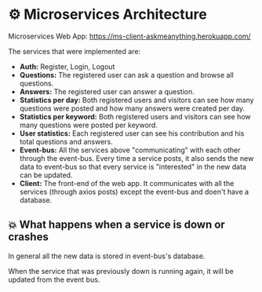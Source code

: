 # :gear: **Microservices Architecture**

Microservices Web App: https://ms-client-askmeanything.herokuapp.com/

The services that were implemented are:

* **Auth:** Register, Login, Logout
* **Questions:** The registered user can ask a question and browse all questions.
* **Answers:** The registered user can answer a question.
* **Statistics per day:** Both registered users and visitors can see how many questions were posted and how many answers were created per day.
* **Statistics per keyword:** Both registered users and visitors can see how many questions were posted per keyword.
* **User statistics:** Each registered user can see his contribution and his total questions and answers.
* **Event-bus:** All the services above "communicating" with each other through the event-bus. Every time a service posts, it also sends the new data to event-bus so that every service is "interested" in the new data can be updated.
*  **Client:** The front-end of the web app. It communicates with all the services (through axios posts) except the event-bus and doen't have a database.

## :boom: **What happens when a service is down or crashes**

In general all the new data is stored in event-bus's database.

When the service that was previously down is running again, it will be updated from the event bus.
